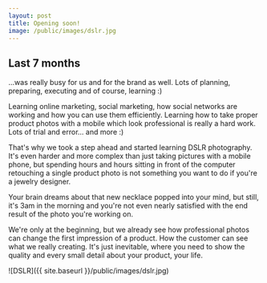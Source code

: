 ```yaml
---
layout: post
title: Opening soon!
image: /public/images/dslr.jpg
---
```


## Last 7 months

...was really busy for us and for the brand as well. Lots of planning, preparing, executing and of course, learning :)

Learning online marketing, social marketing, how social networks are working and how you can use them efficiently. Learning how to take proper product photos with a mobile which look professional is really a hard work. Lots of trial and error... and more :)

That's why we took a step ahead and started learning DSLR photography. It's even harder and more complex than just taking pictures with a mobile phone, but spending hours and hours sitting in front of the computer retouching a single product photo is not something you want to do if you're a jewelry designer.

Your brain dreams about that new necklace popped into your mind, but still, it's 3am in the morning and you're not even nearly satisfied with the end result of the photo you're working on.

We're only at the beginning, but we already see how professional photos can change the first impression of a product. How the customer can see what we really creating. It's just inevitable, where you need to show the quality and every small detail about your product, your life.

![DSLR]({{ site.baseurl }}/public/images/dslr.jpg)
